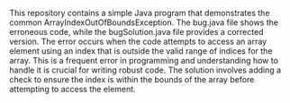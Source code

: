 This repository contains a simple Java program that demonstrates the common ArrayIndexOutOfBoundsException. The bug.java file shows the erroneous code, while the bugSolution.java file provides a corrected version.  The error occurs when the code attempts to access an array element using an index that is outside the valid range of indices for the array.  This is a frequent error in programming and understanding how to handle it is crucial for writing robust code. The solution involves adding a check to ensure the index is within the bounds of the array before attempting to access the element.